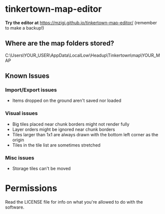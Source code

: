 # tinkertown-map-editor
 
**Try the editor at**
https://mzigi.github.io/tinkertown-map-editor/ (remember to make a backup!)

## Where are the map folders stored?

C:\Users\YOUR_USER\AppData\LocalLow\Headup\Tinkertown\map\YOUR_MAP

## Known Issues

### Import/Export issues
- Items dropped on the ground aren't saved nor loaded

### Visual issues
- Big tiles placed near chunk borders might not render fully
- Layer orders might be ignored near chunk borders
- Tiles larger than 1x1 are always drawn with the bottom left corner as the origin
- Tiles in the tile list are sometimes stretched

### Misc issues
- Storage tiles can't be moved

# Permissions

Read the LICENSE file for info on what you're allowed to do with the software.
